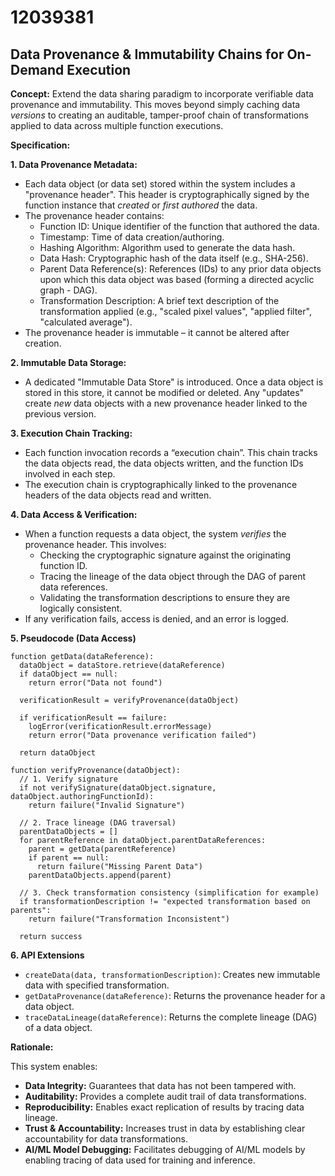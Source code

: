 # 12039381

## Data Provenance & Immutability Chains for On-Demand Execution

**Concept:** Extend the data sharing paradigm to incorporate verifiable data provenance and immutability. This moves beyond simply caching data *versions* to creating an auditable, tamper-proof chain of transformations applied to data across multiple function executions.

**Specification:**

**1. Data Provenance Metadata:**

*   Each data object (or data set) stored within the system includes a "provenance header". This header is cryptographically signed by the function instance that *created* or *first authored* the data.
*   The provenance header contains:
    *   Function ID: Unique identifier of the function that authored the data.
    *   Timestamp: Time of data creation/authoring.
    *   Hashing Algorithm: Algorithm used to generate the data hash.
    *   Data Hash: Cryptographic hash of the data itself (e.g., SHA-256).
    *   Parent Data Reference(s):  References (IDs) to any prior data objects upon which this data object was based (forming a directed acyclic graph - DAG).
    *   Transformation Description: A brief text description of the transformation applied (e.g., "scaled pixel values", "applied filter", "calculated average").
*   The provenance header is immutable – it cannot be altered after creation.

**2. Immutable Data Storage:**

*   A dedicated "Immutable Data Store" is introduced.  Once a data object is stored in this store, it cannot be modified or deleted.  Any "updates" create *new* data objects with a new provenance header linked to the previous version.

**3. Execution Chain Tracking:**

*   Each function invocation records a “execution chain”. This chain tracks the data objects read, the data objects written, and the function IDs involved in each step.
*   The execution chain is cryptographically linked to the provenance headers of the data objects read and written.

**4. Data Access & Verification:**

*   When a function requests a data object, the system *verifies* the provenance header.  This involves:
    *   Checking the cryptographic signature against the originating function ID.
    *   Tracing the lineage of the data object through the DAG of parent data references.
    *   Validating the transformation descriptions to ensure they are logically consistent.
*   If any verification fails, access is denied, and an error is logged.

**5. Pseudocode (Data Access)**

```pseudocode
function getData(dataReference):
  dataObject = dataStore.retrieve(dataReference)
  if dataObject == null:
    return error("Data not found")

  verificationResult = verifyProvenance(dataObject)

  if verificationResult == failure:
    logError(verificationResult.errorMessage)
    return error("Data provenance verification failed")

  return dataObject

function verifyProvenance(dataObject):
  // 1. Verify signature
  if not verifySignature(dataObject.signature, dataObject.authoringFunctionId):
    return failure("Invalid Signature")

  // 2. Trace lineage (DAG traversal)
  parentDataObjects = []
  for parentReference in dataObject.parentDataReferences:
    parent = getData(parentReference)
    if parent == null:
      return failure("Missing Parent Data")
    parentDataObjects.append(parent)

  // 3. Check transformation consistency (simplification for example)
  if transformationDescription != "expected transformation based on parents":
    return failure("Transformation Inconsistent")

  return success
```

**6. API Extensions**

*   `createData(data, transformationDescription)`: Creates new immutable data with specified transformation.
*   `getDataProvenance(dataReference)`: Returns the provenance header for a data object.
*   `traceDataLineage(dataReference)`:  Returns the complete lineage (DAG) of a data object.

**Rationale:**

This system enables:

*   **Data Integrity:** Guarantees that data has not been tampered with.
*   **Auditability:** Provides a complete audit trail of data transformations.
*   **Reproducibility:** Enables exact replication of results by tracing data lineage.
*   **Trust & Accountability:**  Increases trust in data by establishing clear accountability for data transformations.
*   **AI/ML Model Debugging:** Facilitates debugging of AI/ML models by enabling tracing of data used for training and inference.